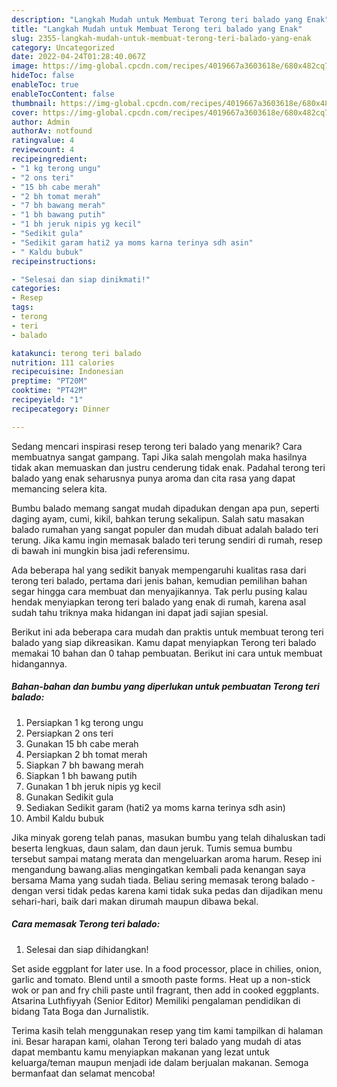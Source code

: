 ```yaml
---
description: "Langkah Mudah untuk Membuat Terong teri balado yang Enak"
title: "Langkah Mudah untuk Membuat Terong teri balado yang Enak"
slug: 2355-langkah-mudah-untuk-membuat-terong-teri-balado-yang-enak
category: Uncategorized
date: 2022-04-24T01:28:40.067Z
image: https://img-global.cpcdn.com/recipes/4019667a3603618e/680x482cq70/terong-teri-balado-foto-resep-utama.jpg
hideToc: false
enableToc: true
enableTocContent: false
thumbnail: https://img-global.cpcdn.com/recipes/4019667a3603618e/680x482cq70/terong-teri-balado-foto-resep-utama.jpg
cover: https://img-global.cpcdn.com/recipes/4019667a3603618e/680x482cq70/terong-teri-balado-foto-resep-utama.jpg
author: Admin
authorAv: notfound
ratingvalue: 4
reviewcount: 4
recipeingredient:
- "1 kg terong ungu"
- "2 ons teri"
- "15 bh cabe merah"
- "2 bh tomat merah"
- "7 bh bawang merah"
- "1 bh bawang putih"
- "1 bh jeruk nipis yg kecil"
- "Sedikit gula"
- "Sedikit garam hati2 ya moms karna terinya sdh asin"
- " Kaldu bubuk"
recipeinstructions:

- "Selesai dan siap dinikmati!"
categories:
- Resep
tags:
- terong
- teri
- balado

katakunci: terong teri balado 
nutrition: 111 calories
recipecuisine: Indonesian
preptime: "PT20M"
cooktime: "PT42M"
recipeyield: "1"
recipecategory: Dinner

---
```



Sedang mencari inspirasi resep terong teri balado yang menarik? Cara membuatnya sangat gampang. Tapi Jika salah mengolah maka hasilnya tidak akan memuaskan dan justru cenderung tidak enak. Padahal terong teri balado yang enak seharusnya punya aroma dan cita rasa yang dapat memancing selera kita.


Bumbu balado memang sangat mudah dipadukan dengan apa pun, seperti daging ayam, cumi, kikil, bahkan terung sekalipun. Salah satu masakan balado rumahan yang sangat populer dan mudah dibuat adalah balado teri terung. Jika kamu ingin memasak balado teri terung sendiri di rumah, resep di bawah ini mungkin bisa jadi referensimu.

Ada beberapa hal yang sedikit banyak mempengaruhi kualitas rasa dari terong teri balado, pertama dari jenis bahan, kemudian pemilihan bahan segar hingga cara membuat dan menyajikannya. Tak perlu pusing kalau hendak menyiapkan terong teri balado yang enak di rumah, karena asal sudah tahu triknya maka hidangan ini dapat jadi sajian spesial.


Berikut ini ada beberapa cara mudah dan praktis untuk membuat terong teri balado yang siap dikreasikan. Kamu dapat menyiapkan Terong teri balado memakai 10 bahan dan 0 tahap pembuatan. Berikut ini cara untuk membuat hidangannya.

<!--inarticleads1-->

##### Bahan-bahan dan bumbu yang diperlukan untuk pembuatan Terong teri balado:

1. Persiapkan 1 kg terong ungu
1. Persiapkan 2 ons teri
1. Gunakan 15 bh cabe merah
1. Persiapkan 2 bh tomat merah
1. Siapkan 7 bh bawang merah
1. Siapkan 1 bh bawang putih
1. Gunakan 1 bh jeruk nipis yg kecil
1. Gunakan Sedikit gula
1. Sediakan Sedikit garam (hati2 ya moms karna terinya sdh asin)
1. Ambil  Kaldu bubuk


Jika minyak goreng telah panas, masukan bumbu yang telah dihaluskan tadi beserta lengkuas, daun salam, dan daun jeruk. Tumis semua bumbu tersebut sampai matang merata dan mengeluarkan aroma harum. Resep ini mengandung bawang.alias mengingatkan kembali pada kenangan saya bersama Mama yang sudah tiada. Beliau sering memasak terong balado - dengan versi tidak pedas karena kami tidak suka pedas dan dijadikan menu sehari-hari, baik dari makan dirumah maupun dibawa bekal. 

<!--inarticleads2-->

##### Cara memasak Terong teri balado:


1. Selesai dan siap dihidangkan!

Set aside eggplant for later use. In a food processor, place in chilies, onion, garlic and tomato. Blend until a smooth paste forms. Heat up a non-stick wok or pan and fry chili paste until fragrant, then add in cooked eggplants. Atsarina Luthfiyyah (Senior Editor) Memiliki pengalaman pendidikan di bidang Tata Boga dan Jurnalistik. 

Terima kasih telah menggunakan resep yang tim kami tampilkan di halaman ini. Besar harapan kami, olahan Terong teri balado yang mudah di atas dapat membantu kamu menyiapkan makanan yang lezat untuk keluarga/teman maupun menjadi ide dalam berjualan makanan. Semoga bermanfaat dan selamat mencoba!
